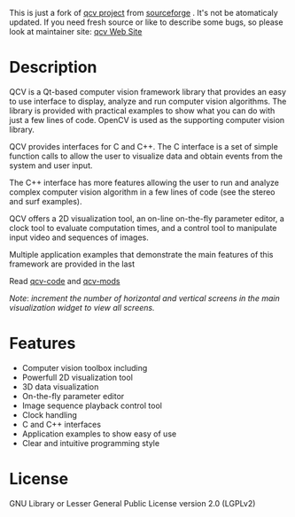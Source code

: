 This is just a fork of [qcv project](https://sourceforge.net/projects/qcv/) from [sourceforge](https://sourceforge.net) . 
It's not be atomaticaly updated. 
If you need fresh source or like to describe some bugs, so please look at maintainer site: 
[qcv Web Site](https://sourceforge.net/projects/qcv/)

# Description

QCV is a Qt-based computer vision framework library that provides an easy to use interface to display, analyze and run computer vision algorithms. The library is provided with practical examples to show what you can do with just a few lines of code. OpenCV is used as the supporting computer vision library.

QCV provides interfaces for C and C++. The C interface is a set of simple function calls to allow the user to visualize data and obtain events from the system and user input. 

The C++ interface has more features allowing the user to run and analyze complex computer vision algorithm in a few lines of code (see the stereo and surf examples).

QCV offers a 2D visualization tool, an on-line on-the-fly parameter editor, a clock tool to evaluate computation times, and a control tool to manipulate input video and sequences of images.

Multiple application examples that demonstrate the main features of this framework are provided in the last


Read [qcv-code](qcv-code/README.txt) and [qcv-mods](qcv-mods/README.txt) 

*Note*: _increment the number of horizontal and vertical screens in the main visualization widget to view all screens._

# Features

* Computer vision toolbox including
* Powerfull 2D visualization tool
* 3D data visualization
* On-the-fly parameter editor
* Image sequence playback control tool
* Clock handling
* C and C++ interfaces
* Application examples to show easy of use
* Clear and intuitive programming style

# License
GNU Library or Lesser General Public License version 2.0 (LGPLv2)



